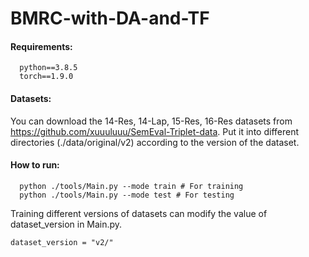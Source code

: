 # BMRC-with-DA-and-TF

#### Requirements:

```
  python==3.8.5
  torch==1.9.0
```

#### Datasets:

You can download the 14-Res, 14-Lap, 15-Res, 16-Res datasets from https://github.com/xuuuluuu/SemEval-Triplet-data.
Put it into different directories (./data/original/v2) according to the version of the dataset.


#### How to run:

```
  python ./tools/Main.py --mode train # For training
  python ./tools/Main.py --mode test # For testing
```
Training different versions of datasets can modify the value of dataset_version in Main.py.
```
dataset_version = "v2/"
```

